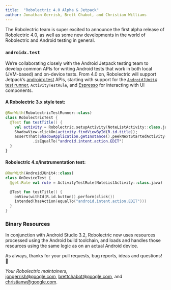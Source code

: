 ```yaml
---
title:  "Robolectric 4.0 Alpha & Jetpack"
author: Jonathan Gerrish, Brett Chabot, and Christian Williams
---
```


The Robolectric team is super excited to announce the first alpha release of Robolectric 4.0, as well as some new developments in the world of Robolectric and Android testing in general.

### `androidx.test`
We’re collaborating closely with the Android Jetpack testing team to develop common APIs for writing Android tests that work in both local (JVM-based) and on-device tests. From 4.0 on, Robolectric will support Jetpack’s [androidx.test](https://developer.android.com/training/testing/) APIs, starting with support for the [`AndroidJUnit4` test runner](https://developer.android.com/training/testing/junit-rules), `ActivityTestRule`, and [Espresso](https://developer.android.com/training/testing/espresso/) for interacting with UI components.

#### A Robolectric 3.x style test:
```kotlin
@RunWith(RobolectricTestRunner::class)
class RobolectricTest {
  @Test fun testTitle() {
    val activity = Robolectric.setupActivity(NoteListActivity::class.java)
    ShadowView.clickOn(activity.findViewById(R.id.title));
    assertThat(ShadowApplication.getInstance().peekNextStartedActivity().action)
            .isEqualTo("android.intent.action.EDIT")
  }
}
```

#### Robolectric 4.x/instrumentation test:
```kotlin
@RunWith(AndroidJUnit4::class)
class OnDeviceTest {
  @get:Rule val rule = ActivityTestRule(NoteListActivity::class.java)

  @Test fun testTitle() {
    onView(withId(R.id.button)).perform(click())
    intended(hasAction(equalTo("android.intent.action.EDIT")))
  }
}
```

### Binary Resources

In conjunction with Android Studio 3.2, Robolectric now uses resources processed using the Android build toolchain, and loads and handles those resources using the same logic as on an actual Android device.

As always, thanks for your pull requests, bug reports, ideas and questions! &#x1f4af;

_Your Robolectric maintainers,_
<br/>
[jongerrish@google.com](mailto:jongerrish@google.com), [brettchabot@google.com](mailto:brettchabot@google.com), and [christianw@google.com](mailto:christianw@google.com).